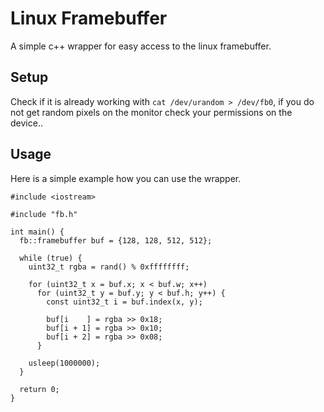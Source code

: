 # Linux Framebuffer
A simple c++ wrapper for easy access to the linux framebuffer.

## Setup
Check if it is already working with ```cat /dev/urandom > /dev/fb0```, if you do not get random pixels on the monitor check your permissions on the device..

## Usage
Here is a simple example how you can use the wrapper.

```
#include <iostream>

#include "fb.h"

int main() {
  fb::framebuffer buf = {128, 128, 512, 512};

  while (true) {
    uint32_t rgba = rand() % 0xffffffff;

    for (uint32_t x = buf.x; x < buf.w; x++)
      for (uint32_t y = buf.y; y < buf.h; y++) {
        const uint32_t i = buf.index(x, y);

        buf[i    ] = rgba >> 0x18;
        buf[i + 1] = rgba >> 0x10;
        buf[i + 2] = rgba >> 0x08;
      }

    usleep(1000000);
  }

  return 0;
}
```
